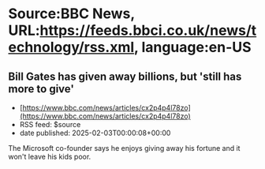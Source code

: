 # Source:BBC News, URL:https://feeds.bbci.co.uk/news/technology/rss.xml, language:en-US

## Bill Gates has given away billions, but 'still has more to give'
 - [https://www.bbc.com/news/articles/cx2p4p4l78zo](https://www.bbc.com/news/articles/cx2p4p4l78zo)
 - RSS feed: $source
 - date published: 2025-02-03T00:00:08+00:00

The Microsoft co-founder says he enjoys giving away his fortune and it won't leave his kids poor.


